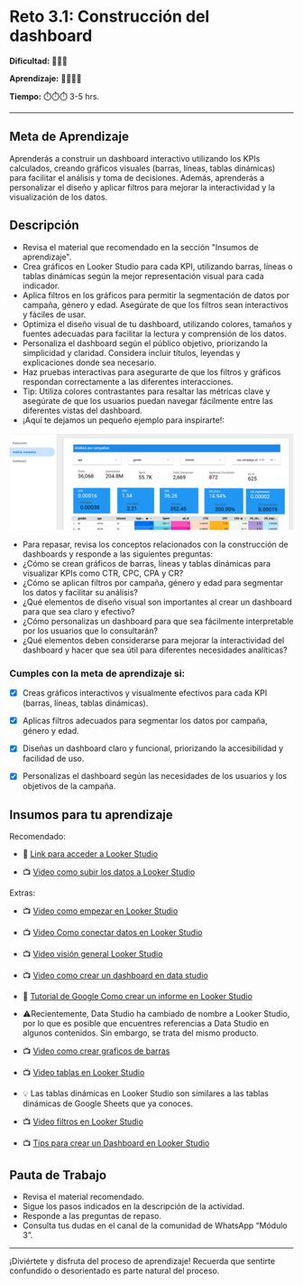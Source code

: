 # Reto 3.1: Construcción del dashboard


**Dificultad:** 🌻🌻🌻


**Aprendizaje:** 🍯🍯🍯🍯


**Tiempo:** ⏱️️⏱️️⏱️️ 3-5 hrs.



---


## Meta de Aprendizaje
Aprenderás a construir un dashboard interactivo utilizando los KPIs calculados, creando gráficos visuales (barras, líneas, tablas dinámicas) para facilitar el análisis y toma de decisiones. Además, aprenderás a personalizar el diseño y aplicar filtros para mejorar la interactividad y la visualización de los datos.


## Descripción
- Revisa el material que recomendado en la sección "Insumos de aprendizaje".
- Crea gráficos en Looker Studio para cada KPI, utilizando barras, líneas o tablas dinámicas según la mejor representación visual para cada indicador. 
- Aplica filtros en los gráficos para permitir la segmentación de datos por campaña, género y edad. Asegúrate de que los filtros sean interactivos y fáciles de usar. 
- Optimiza el diseño visual de tu dashboard, utilizando colores, tamaños y fuentes adecuadas para facilitar la lectura y comprensión de los datos. 
- Personaliza el dashboard según el público objetivo, priorizando la simplicidad y claridad. Considera incluir títulos, leyendas y explicaciones donde sea necesario. 
- Haz pruebas interactivas para asegurarte de que los filtros y gráficos respondan correctamente a las diferentes interacciones. 
- Tip: Utiliza colores contrastantes para resaltar las métricas clave y asegúrate de que los usuarios puedan navegar fácilmente entre las diferentes vistas del dashboard.
- ¡Aquí te dejamos un pequeño ejemplo para inspirarte!:

![image](https://raw.githubusercontent.com/Laboratoria/digitaljumpstart-curriculum/main/COURSES/DATA/00_assets/imgen_mkt_0301_01.png)

- Para repasar, revisa los conceptos relacionados con la construcción de dashboards y responde a las siguientes preguntas: 
- ¿Cómo se crean gráficos de barras, líneas y tablas dinámicas para visualizar KPIs como CTR, CPC, CPA y CR? 
- ¿Cómo se aplican filtros por campaña, género y edad para segmentar los datos y facilitar su análisis? 
- ¿Qué elementos de diseño visual son importantes al crear un dashboard para que sea claro y efectivo? 
- ¿Cómo personalizas un dashboard para que sea fácilmente interpretable por los usuarios que lo consultarán? 
- ¿Qué elementos deben considerarse para mejorar la interactividad del dashboard y hacer que sea útil para diferentes necesidades analíticas?


### Cumples con la meta de aprendizaje si:
- [x] Creas gráficos interactivos y visualmente efectivos para cada KPI (barras, líneas, tablas dinámicas).
- [x] Aplicas filtros adecuados para segmentar los datos por campaña, género y edad.
- [x] Diseñas un dashboard claro y funcional, priorizando la accesibilidad y facilidad de uso.
- [x] Personalizas el dashboard según las necesidades de los usuarios y los objetivos de la campaña.


## Insumos para tu aprendizaje

Recomendado:
- 🔗 [Link para acceder a Looker Studio](https://lookerstudio.google.com/navigation/reporting) 

- 📺 [Video como subir los datos a Looker Studio](https://www.loom.com/share/1d4c81845a464c1aa68e6afba93e1705?sid=27ee6507-fb1f-4058-a6b4-202d2d96dcdb)

Extras:
- 📺 [Video como empezar en Looker Studio](https://www.youtube.com/watch?v=P5WLaeSQK7s&t=3s)

- 📺 [Video Como conectar datos en Looker Studio](https://www.loom.com/share/0cce98d5bbc7482ea421444e2f850cc1) 

- 📺 [Video visión general Looker Studio](https://www.loom.com/share/9c7505eb3c2a4612bdfb7c9d43c40051) 

- 📺 [Video como crear un dashboard en data studio](https://www.youtube.com/watch?v=Sprmb4W82sk)

- 📄 [Tutorial de Google Como crear un informe en Looker Studio](https://support.google.com/looker-studio/answer/6292570?hl=ES#zippy=%2Csecciones-de-este-art%C3%ADculo)

- ⚠️Recientemente, Data Studio ha cambiado de nombre a Looker Studio, por lo que es posible que encuentres referencias a Data Studio en algunos contenidos. Sin embargo, se trata del mismo producto. 

- 📺 [Video como crear graficos de barras](https://www.youtube.com/watch?v=B3hPsl-8u3A)

- 📺 [Video tablas en Looker Studio](https://www.youtube.com/watch?v=7CLCz3PgJ5s)

- 💡 Las tablas dinámicas en Looker Studio son similares a las tablas dinámicas de Google Sheets que ya conoces. 

- 📺 [Video filtros en Looker Studio](https://www.youtube.com/watch?v=HZMZcNf1jdk) 

- 📺 [Tips para crear un Dashboard en Looker Studio](https://www.youtube.com/watch?v=DU0JFpO2Bcs)


## Pauta de Trabajo
- Revisa el material recomendado.
- Sigue los pasos indicados en la descripción de la actividad.
- Responde a las preguntas de repaso.
- Consulta tus dudas en el canal de la comunidad de WhatsApp “Módulo 3”.


---


¡Diviértete y disfruta del proceso de aprendizaje! Recuerda que sentirte confundido o desorientado es parte natural del proceso.
